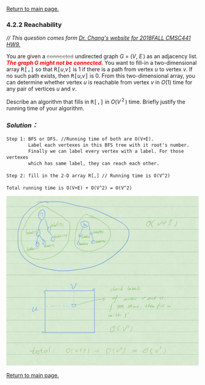 <a href="../../README.md#4.2.2">Return to main page.</a>

### 4.2.2 Reachability

<i>// This question comes form <a href="https://www.csee.umbc.edu/~chang/cs441/hw/hw9.shtml">Dr. Chang's website for 2018FALL CMSC441 HW9. </a> </i>


You are given a 
<span style="color:gray;"><s>connected</s></span>
undirected graph <i>G</i> = (<i>V</i>,
<i>E</i>&thinsp;) as an adjacency list. 
<span style="color:red;">
***The graph <i>G</i> might not be connected.***
</span>
You want to fill-in a two-dimensional
array <tt>R[,]</tt> so that <tt>R[</tt><i>u</i>,<i>v</i><tt>]</tt> 
is 1 if there is a path from vertex <i>u</i> to vertex <i>v</i>.
If no such path exists, then <tt>R[</tt><i>u</i>,<i>v</i><tt>]</tt> is 0.
From this two-dimensional array, you can determine whether 
vertex <i>u</i> is reachable from vertex <i>v</i> in <i>O</i>(1) time
for any pair of vertices <i>u</i> and <i>v</i>.

<P>
Describe an algorithm that fills in <tt>R[,]</tt> in 
<i>O</i>(<i>V</i>&thinsp;<sup>2</sup>&thinsp;) 
time. Briefly justify the running time of your algorithm.

### ***Solution：***
```
Step 1: BFS or DFS. //Running time of both are O(V+E).
		Label each vertexes in this BFS tree with it root's number.  
		Finally we can label every vertex with a label. For those vertexes 
        which has same label, they can reach each other. 

Step 2: fill in the 2-D array R[,] // Running time is O(V^2)

Total running time is O(V+E) + O(V^2) = O(V^2) 
```
<img src="graph_reachability.jpg">


<a href="../../README.md#4.2.2">Return to main page.</a>
